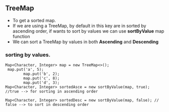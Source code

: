 ## TreeMap

* To get a sorted map.
* If we are using a TreeMap, by default in this key are in sorted by ascending order, if wants to sort by values we can use **sortByValue** map function
* We can sort a TreeMap by values in both **Ascending** and **Descending**


### sorting by values.
```
Map<Character, Integer> map = new TreeMap<>();
 map.put('a', 5);
        map.put('b', 2);
        map.put('c', 8);
        map.put('d', 3);
Map<Character, Integer> sortedAsce = new sortByValue(map, true); //true --> for sorting in ascending order

Map<Character, Integer> sortedDesc = new sortByValue(map, false); // false --> to sort in descending order

```
